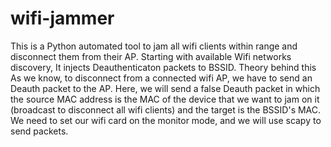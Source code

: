 # wifi-jammer
This is a Python automated tool to jam all wifi clients within range and disconnect them from their AP. 
Starting with available Wifi networks discovery, It injects Deauthenticaton packets to BSSID. 
Theory behind this
As we know, to disconnect from a connected wifi AP, we have to send an Deauth packet to the AP. Here, we will send a false Deauth packet in which 
the source MAC address is the MAC of the device that we want to jam on it (broadcast to disconnect all wifi clients) and the target is the BSSID's MAC.
We need to set our wifi card on the monitor mode, and we will use scapy to send packets. 
 


